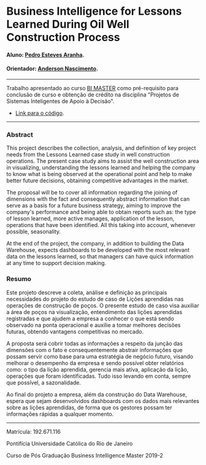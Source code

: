 # Business Intelligence for Lessons Learned During Oil Well Construction Process

#### Aluno: [Pedro Esteves Aranha](https://github.com/peaaranha).
#### Orientador: [Anderson Nascimento](https://github.com/insightds).

---

Trabalho apresentado ao curso [BI MASTER](https://ica.puc-rio.ai/bi-master) como pré-requisito para conclusão de curso e obtenção de crédito na disciplina "Projetos de Sistemas Inteligentes de Apoio à Decisão".

- [Link para o código](https://github.com/peaaranha/bi_master). <!-- caso não aplicável, remover esta linha -->

---
### Abstract

This project describes the collection, analysis, and definition of key project needs from the Lessons Learned case study in well construction operations. The present case study aims to assist the well construction area in visualizing, understanding the lessons learned and helping the company to know what is being observed at the operational point and help to make better future decisions, obtaining competitive advantages in the market. 

The proposal will be to cover all information regarding the joining of dimensions with the fact and consequently abstract information that can serve as a basis for a future business strategy, aiming to improve the company's performance and being able to obtain reports such as: the type of lesson learned, more active manages, application of the lesson, operations that have been identified. All this taking into account, whenever possible, seasonality.

At the end of the project, the company, in addition to building the Data Warehouse, expects dashboards to be developed with the most relevant data on the lessons learned, so that managers can have quick information at any time to support decision making. 


### Resumo

<!-- trocar o texto abaixo pelo resumo do trabalho -->
Este projeto descreve a coleta, análise e definição as principais necessidades do projeto do estudo de caso de Lições aprendidas nas operações de construção de poços. O presente estudo de caso visa auxiliar a área de poços na visualização, entendimento das lições aprendidas registradas e que ajudem a empresa a conhecer o que está sendo observado na ponta operacional e auxilie a tomar melhores decisões futuras, obtendo vantagens competitivas no mercado. 

A proposta será cobrir todas as informações a respeito da junção das dimensões com o fato e consequentemente abstrair informações que possam servir como base para uma estratégia de negócio futuro, visando melhorar o desempenho da empresa e sendo possível obter relatórios como: o tipo da lição aprendida, gerencia mais ativa, aplicação da lição, operações que foram identificadas. Tudo isso levando em conta, sempre que possível, a sazonalidade.

Ao final do projeto a empresa, além da construção do Data Warehouse, espera que sejam desenvolvidos dashboards com os dados mais relevantes sobre as lições aprendidas, de forma que os gestores possam ter informações rápidas a qualquer momento.

---

Matrícula: 192.671.116

Pontifícia Universidade Católica do Rio de Janeiro

Curso de Pós Graduação Business Intelligence Master 2019-2
